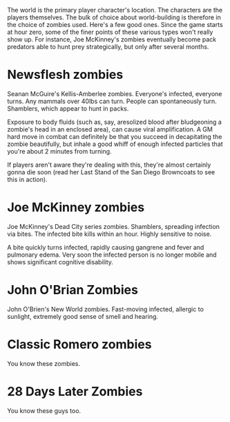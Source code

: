 The world is the primary player character's location. The characters are the
players themselves. The bulk of choice about world-building is therefore in the
choice of zombies used. Here's a few good ones. Since the game starts at hour
zero, some of the finer points of these various types won't really show up. For
instance, Joe McKinney's zombies eventually become pack predators able to hunt
prey strategically, but only after several months.

# Newsflesh zombies

Seanan McGuire's Kellis-Amberlee zombies. Everyone's infected, everyone turns.
Any mammals over 40lbs can turn. People can spontaneously turn. Shamblers, which
appear to hunt in packs.

Exposure to body fluids (such as, say, aresolized blood after bludgeoning a
zombie's head in an enclosed area), can cause viral amplification. A GM hard
move in combat can definitely be that you succeed in decapitating the zombie
beautifully, but inhale a good whiff of enough infected particles that you're
about 2 minutes from turning. 

If players aren't aware they're dealing with this, they're almost certainly
gonna die soon (read her Last Stand of the San Diego Browncoats to see this in
action).

# Joe McKinney zombies

Joe McKinney's Dead City series zombies. Shamblers, spreading infection via
bites. The infected bite kills within an hour. Highly sensitive to noise. 

A bite quickly turns infected, rapidly causing gangrene and fever and pulmonary
edema. Very soon the infected person is no longer mobile and shows significant
cognitive disability. 

# John O'Brian Zombies

John O'Brien's New World zombies. Fast-moving infected, allergic to sunlight,
extremely good sense of smell and hearing.

# Classic Romero zombies

You know these zombies.

# 28 Days Later Zombies

You know these guys too.
